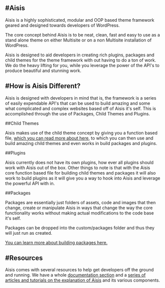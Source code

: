 #Aisis
-------

Aisis is a highly sophisticated, modular and OOP based theme framework geared and designed towards developers of WordPress.

The core concept behind Aisis is to be neat, clean, fast and easy to use as a stand alone theme on either Multisite or on a non Multisite installation of WordPress.

Aisis is designed to aid developers in creating rich plugins, packages and child themes for the theme framework with out having to do a ton of work. We do the heavy lifting for you, while you leverage the power of the API's to produce beautiful and stunning work.

#How is Aisis Different?
-----------------------------

Aisis is designed with developers in mind that is, the framework is a series of easily expendable API's that can be used to build amazing and some what complicated and complex websites based off of Aisis it's self. This is accomplished through the use of Packages, Child Themes and Plugins.

##Child Themes

Aisis makes use of the child theme concept by giving you a function based file, [which you can read more about here](http://aisis.adambalan.com/ae/registering-templates-and-modules-in-aisis/), to which you can then use and build amazing child themes and even works in build packages and plugins.

##Plugins

Aisis currently does not have its own plugins, how ever all plugins should work with Aisis out of the box. Other things to note is that with the Aisis core function based file for building child themes and packages it will also work to build plugins as it will give you a way to hook into Aisis and leverage the powerful API with in.

##Packages

Packages are essentially just folders of assets, code and images that then change, create or manipulate Aisis in ways that change the way the core functionality works without making actual modifications to the code base it's self.

Packages can be dropped into the custom/packages folder and thus they will just run as created.

[You can learn more about building packages here.](http://aisis.adambalan.com/ae/creating-your-own-package-in-aisis/)


#Resources
--------------

Aisis comes with several resources to help get developers off the ground and running. We have a whole [documentation section](http://aisis.adambalan.com/aisis-documentation/) and a [series of articles and tutorials on the explanation of Aisis](http://aisis.adambalan.com/aisis-resources/) and its various components.
